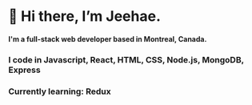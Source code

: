 # 👋 Hi there, I’m Jeehae.

#### I'm a full-stack web developer based in Montreal, Canada.

### I code in Javascript, React, HTML, CSS, Node.js, MongoDB, Express
### Currently learning: Redux



<!---
jeehaemoon/jeehaemoon is a ✨ special ✨ repository because its `README.md` (this file) appears on your GitHub profile.
You can click the Preview link to take a look at your changes.
--->
